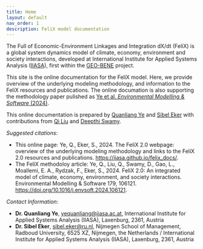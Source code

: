 ```yaml
---
title: Home
layout: default
nav_order: 1
description: FeliX model documentation
---
```


The Full of Economic-Environment Linkages and Integration dX/dt (FeliX) is a global system dynamics model of climate, economy, environment and society interactions, developed at International Institute for Applied Systems Analysis ([IIASA](https://iiasa.ac.at/models-tools-data/felix)), first within the [GEO-BENE](https://geo-bene.project-archive.iiasa.ac.at/) project. 

This site is the online documentation for the FeliX model. Here, we provide overview of the underlying modeling methodology, and information to the FeliX resources and publications. The online documation is also supporting the methodology paper pulished as [Ye et al. *Environmental Modelling & Software* (2024)](https://doi.org/10.1016/j.envsoft.2024.106121).

This online documentation is prepared by
[Quanliang Ye](https://www.ru.nl/en/people/ye-q) and [Sibel Eker](https://iiasa.ac.at/staff/sibel-eker) with contributions from [Qi Liu](https://www.researchgate.net/profile/Qi-Liu-321) and [Deepthi Swamy](https://iiasa.ac.at/staff/deepthi-swamy). 

*Suggested citations*:
- This online page: Ye, Q., Eker, S., 2024. The FeliX 2.0 webpage: overview of the underlying modeling
methodology and links to the FeliX 2.0 resources and publications. https://iiasa.github.io/felix_docs/.
- The FeliX methodoloy article:  Ye, Q., Liu, Q., Swamy, D., Gao, L., Moallemi, E. A., Rydzak, F., Eker, S., 2024. FeliX 2.0: An integrated model of climate, economy, environment, and society interactions. Environmental Modelling & Software 179, 106121. https://doi.org/10.1016/j.envsoft.2024.106121.

*Contact Information*:
- **Dr. Quanliang Ye**, yequanliang@iiasa.ac.at, International Institute for Applied Systems Analysis (IIASA), Laxenburg, 2361, Austria
- **Dr. Sibel Eker**, sibel.eker@ru.nl, Nijmegen School of Management, Radboud University, 6525 XZ, Nijmegen, the Netherlands / International Institute for Applied Systems Analysis (IIASA), Laxenburg, 2361, Austria